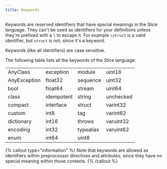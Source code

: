 ```yaml
---
title: Keywords
---
```


[comment]: <> (TODO: add a link to 'identifiers::escaping' to the first paragraph)
[comment]: <> (TODO: add links for each keyword to the page where it's talked about)
[comment]: <> (TODO: Change the formatting of the keyword table so it has vertical bars)
[comment]: <> (TODO: Can we allow header-less tables?)

Keywords are reserved identifiers that have special meanings in the Slice language. They can't be used as identifiers for your definitions unless they're prefixed with a `\` to escape it. For example `\struct`  is a valid identifier, but `struct` is not, since it's a keyword.

Keywords (like all identifiers) are case sensitive.

The following table lists all the keywords of the Slice language:

|              |            |           |           |
| ------------ | ---------- | --------- | --------- |
| AnyClass     | exception  | module    | uint16    |
| AnyException | float32    | sequence  | uint32    |
| bool         | float64    | stream    | uint64    |
| class        | idempotent | string    | unchecked |
| compact      | interface  | struct    | varint32  |
| custom       | int8       | tag       | varint62  |
| dictionary   | int16      | throws    | varuint32 |
| encoding     | int32      | typealias | varuint62 |
| enum         | int64      | uint8     |           |

{% callout type="information" %}
Note that keywords are allowed as identifiers within preprocessor directives and attributes, since they have no special meaning within those contexts.
{% /callout %}
